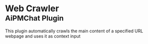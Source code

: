 <h1>Web Crawler<br/><sup>AiPMChat Plugin</sup></h1>

This plugin automatically crawls the main content of a specified URL webpage and uses it as context input
